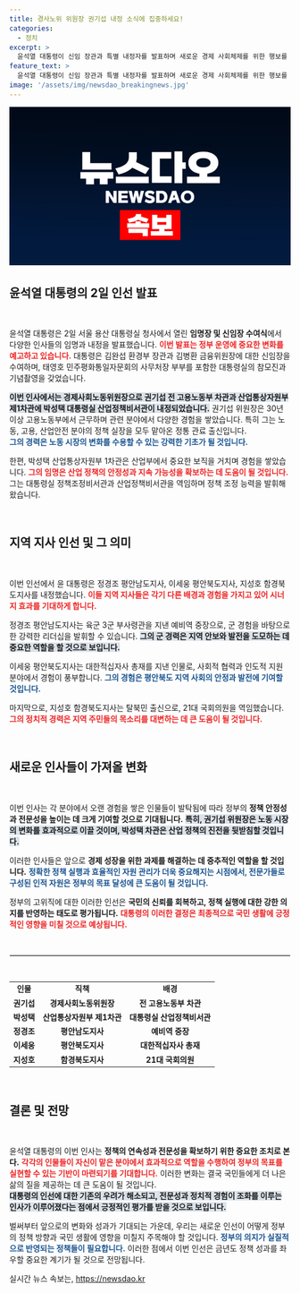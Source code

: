 ```yaml
---
title: 경사노위 위원장 권기섭 내정 소식에 집중하세요!
categories:
  - 정치
excerpt: >
  윤석열 대통령이 신임 장관과 특별 내정자를 발표하며 새로운 경제 사회체제를 위한 행보를 시작했습니다. 고용노동부와 산업부의 인사 교체가 핵심으로, 이들의 경력에 주목해보세요!
feature_text: >
  윤석열 대통령이 신임 장관과 특별 내정자를 발표하며 새로운 경제 사회체제를 위한 행보를 시작했습니다. 고용노동부와 산업부의 인사 교체가 핵심으로, 이들의 경력에 주목해보세요!
image: '/assets/img/newsdao_breakingnews.jpg'
---
```


<p><img src="/assets/img/newsdao_breakingnews.jpg" alt="ontimetimes 속보" /></p>

<h2 data-ke-size="size26">윤석열 대통령의 2일 인선 발표</h2>

<p data-ke-size="size16">&nbsp;</p>

<p>윤석열 대통령은 2일 서울 용산 대통령실 청사에서 열린 <b>임명장 및 신임장 수여식</b>에서 다양한 인사들의 임명과 내정을 발표했습니다. <b><span style="color: #ee2323;">이번 발표는 정부 운영에 중요한 변화를 예고하고 있습니다.</span></b> 대통령은 김완섭 환경부 장관과 김병환 금융위원장에 대한 신임장을 수여하며, 태영호 민주평화통일자문회의 사무처장 부부를 포함한 대통령실의 참모진과 기념촬영을 갖었습니다.</p>

<p><b><span style="background-color: #21538527;">이번 인사에서는 경제사회노동위원장으로 권기섭 전 고용노동부 차관과 산업통상자원부 제1차관에 박성택 대통령실 산업정책비서관이 내정되었습니다.</span></b> 권기섭 위원장은 30년 이상 고용노동부에서 근무하며 관련 분야에서 다양한 경험을 쌓았습니다. 특히 그는 노동, 고용, 산업안전 분야의 정책 실장을 모두 맡아온 정통 관료 출신입니다.<br><b><span style="color: #1a5490;">그의 경력은 노동 시장의 변화를 수용할 수 있는 강력한 기초가 될 것입니다.</span></b></p>

<p>한편, 박성택 산업통상자원부 1차관은 산업부에서 중요한 보직을 거치며 경험을 쌓았습니다. <b><span style="color: #ee2323;">그의 임명은 산업 정책의 안정성과 지속 가능성을 확보하는 데 도움이 될 것입니다.</span></b> 그는 대통령실 정책조정비서관과 산업정책비서관을 역임하며 정책 조정 능력을 발휘해왔습니다.</p>

<p data-ke-size="size16">&nbsp;</p>

<h2 data-ke-size="size26">지역 지사 인선 및 그 의미</h2>

<p data-ke-size="size16">&nbsp;</p>

<p>이번 인선에서 윤 대통령은 정경조 평안남도지사, 이세웅 평안북도지사, 지성호 함경북도지사를 내정했습니다. <b><span style="color: #ee2323;">이들 지역 지사들은 각기 다른 배경과 경험을 가지고 있어 시너지 효과를 기대하게 합니다.</span></b> </p>

<p>정경조 평안남도지사는 육군 3군 부사령관을 지낸 예비역 중장으로, 군 경험을 바탕으로 한 강력한 리더십을 발휘할 수 있습니다. <b><span style="background-color: #21538527;">그의 군 경력은 지역 안보와 발전을 도모하는 데 중요한 역할을 할 것으로 보입니다.</span></b> </p>

<p>이세웅 평안북도지사는 대한적십자사 총재를 지낸 인물로, 사회적 협력과 인도적 지원 분야에서 경험이 풍부합니다. <b><span style="color: #1a5490;">그의 경험은 평안북도 지역 사회의 안정과 발전에 기여할 것입니다.</span></b></p>

<p>마지막으로, 지성호 함경북도지사는 탈북민 출신으로, 21대 국회의원을 역임했습니다. <b><span style="color: #ee2323;">그의 정치적 경력은 지역 주민들의 목소리를 대변하는 데 큰 도움이 될 것입니다.</span></b> </p>

<p data-ke-size="size16">&nbsp;</p>

<h2 data-ke-size="size26">새로운 인사들이 가져올 변화</h2>

<p data-ke-size="size16">&nbsp;</p>

<p>이번 인사는 각 분야에서 오랜 경험을 쌓은 인물들이 발탁됨에 따라 정부의 <b>정책 안정성과 전문성을 높이는 데 크게 기여할 것으로 기대됩니다.</b> <b><span style="background-color: #21538527;">특히, 권기섭 위원장은 노동 시장의 변화를 효과적으로 이끌 것이며, 박성택 차관은 산업 정책의 진전을 뒷받침할 것입니다.</span></b> </p>

<p>이러한 인사들은 앞으로 <b>경제 성장을 위한 과제를 해결하는 데 중추적인 역할을 할 것입니다.</b> <b><span style="color: #1a5490;">정확한 정책 실행과 효율적인 자원 관리가 더욱 중요해지는 시점에서, 전문가들로 구성된 인적 자원은 정부의 목표 달성에 큰 도움이 될 것입니다.</span></b></p>

<p>정부의 고위직에 대한 이러한 인선은 <b>국민의 신뢰를 회복하고, 정책 실행에 대한 강한 의지를 반영하는 태도로 평가됩니다.</b> <b><span style="color: #ee2323;">대통령의 이러한 결정은 최종적으로 국민 생활에 긍정적인 영향을 미칠 것으로 예상됩니다.</span></b></p>

<p data-ke-size="size16">&nbsp;</p>

<hr style="border: 1px solid #ddd;">

<p data-ke-size="size16">&nbsp;</p>

<table style="width: 100%; border-collapse: collapse;">
    <tr>
        <td style="text-align: center; height: 17px;"><b>인물</b></td>
        <td style="text-align: center; height: 17px;"><b>직책</b></td>
        <td style="text-align: center; height: 17px;"><b>배경</b></td>
    </tr>
    <tr>
        <td style="text-align: center; height: 17px;"><b>권기섭</b></td>
        <td style="text-align: center; height: 17px;"><b>경제사회노동위원장</b></td>
        <td style="text-align: center; height: 17px;"><b>전 고용노동부 차관</b></td>
    </tr>
    <tr>
        <td style="text-align: center; height: 17px;"><b>박성택</b></td>
        <td style="text-align: center; height: 17px;"><b>산업통상자원부 제1차관</b></td>
        <td style="text-align: center; height: 17px;"><b>대통령실 산업정책비서관</b></td>
    </tr>
    <tr>
        <td style="text-align: center; height: 17px;"><b>정경조</b></td>
        <td style="text-align: center; height: 17px;"><b>평안남도지사</b></td>
        <td style="text-align: center; height: 17px;"><b>예비역 중장</b></td>
    </tr>
    <tr>
        <td style="text-align: center; height: 17px;"><b>이세웅</b></td>
        <td style="text-align: center; height: 17px;"><b>평안북도지사</b></td>
        <td style="text-align: center; height: 17px;"><b>대한적십자사 총재</b></td>
    </tr>
    <tr>
        <td style="text-align: center; height: 17px;"><b>지성호</b></td>
        <td style="text-align: center; height: 17px;"><b>함경북도지사</b></td>
        <td style="text-align: center; height: 17px;"><b>21대 국회의원</b></td>
    </tr>
</table>

<p data-ke-size="size16">&nbsp;</p>

<h2 data-ke-size="size26">결론 및 전망</h2>

<p data-ke-size="size16">&nbsp;</p>

<p>윤석열 대통령의 이번 인사는 <b>정책의 연속성과 전문성을 확보하기 위한 중요한 조치로 본다.</b> <b><span style="color: #ee2323;">각각의 인물들이 자신이 맡은 분야에서 효과적으로 역할을 수행하여 정부의 목표를 실현할 수 있는 기반이 마련되기를 기대합니다.</span></b> 이러한 변화는 결국 국민들에게 더 나은 삶의 질을 제공하는 데 큰 도움이 될 것입니다.<br><b><span style="background-color: #21538527;">대통령의 인선에 대한 기존의 우려가 해소되고, 전문성과 정치적 경험이 조화를 이루는 인사가 이루어졌다는 점에서 긍정적인 평가를 받을 것으로 보입니다.</span></b></p>

<p>벌써부터 앞으로의 변화와 성과가 기대되는 가운데, 우리는 새로운 인선이 어떻게 정부의 정책 방향과 국민 생활에 영향을 미칠지 주목해야 할 것입니다. <b><span style="color: #1a5490;">정부의 의지가 실질적으로 반영되는 정책들이 필요합니다.</span></b> 이러한 점에서 이번 인선은 금년도 정책 성과를 좌우할 중요한 계기가 될 것으로 전망됩니다.</p>
실시간 뉴스 속보는, <a href="https://newsdao.kr" rel="dofollow">https://newsdao.kr</a>


